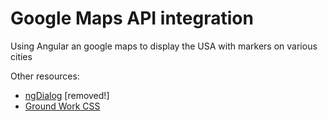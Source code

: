 Google Maps API integration
====

Using Angular an google maps to display the USA with markers on various cities

Other resources:
  - [ngDialog](https://github.com/likeastore/ngDialog)  [removed!]
  - [Ground Work CSS](https://groundworkcss.github.io/groundwork/docs/home.html)

